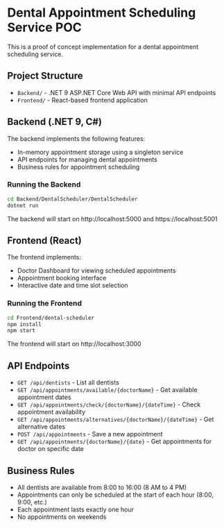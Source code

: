 # Dental Appointment Scheduling Service POC

This is a proof of concept implementation for a dental appointment scheduling service.

## Project Structure

- `Backend/` - .NET 9 ASP.NET Core Web API with minimal API endpoints
- `Frontend/` - React-based frontend application

## Backend (.NET 9, C#)

The backend implements the following features:
- In-memory appointment storage using a singleton service
- API endpoints for managing dental appointments
- Business rules for appointment scheduling

### Running the Backend

```bash
cd Backend/DentalScheduler/DentalScheduler
dotnet run
```

The backend will start on http://localhost:5000 and https://localhost:5001

## Frontend (React)

The frontend implements:
- Doctor Dashboard for viewing scheduled appointments
- Appointment booking interface
- Interactive date and time slot selection

### Running the Frontend

```bash
cd Frontend/dental-scheduler
npm install
npm start
```

The frontend will start on http://localhost:3000

## API Endpoints

- `GET /api/dentists` - List all dentists
- `GET /api/appointments/available/{doctorName}` - Get available appointment dates
- `GET /api/appointments/check/{doctorName}/{dateTime}` - Check appointment availability
- `GET /api/appointments/alternatives/{doctorName}/{dateTime}` - Get alternative dates
- `POST /api/appointments` - Save a new appointment
- `GET /api/appointments/{doctorName}/{date}` - Get appointments for doctor on specific date

## Business Rules

- All dentists are available from 8:00 to 16:00 (8 AM to 4 PM)
- Appointments can only be scheduled at the start of each hour (8:00, 9:00, etc.)
- Each appointment lasts exactly one hour
- No appointments on weekends